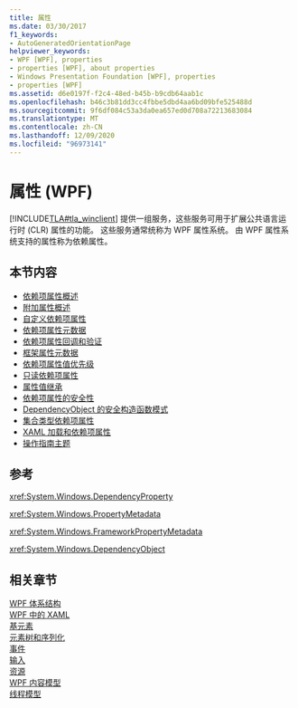 ```yaml
---
title: 属性
ms.date: 03/30/2017
f1_keywords:
- AutoGeneratedOrientationPage
helpviewer_keywords:
- WPF [WPF], properties
- properties [WPF], about properties
- Windows Presentation Foundation [WPF], properties
- properties [WPF]
ms.assetid: d6e0197f-f2c4-48ed-b45b-b9cdb64aab1c
ms.openlocfilehash: b46c3b81dd3cc4fbbe5dbd4aa6bd09bfe525488d
ms.sourcegitcommit: 9f6df084c53a3da0ea657ed0d708a72213683084
ms.translationtype: MT
ms.contentlocale: zh-CN
ms.lasthandoff: 12/09/2020
ms.locfileid: "96973141"
---
```

# <a name="properties-wpf"></a>属性 (WPF)
[!INCLUDE[TLA#tla_winclient](../../../includes/tlasharptla-winclient-md.md)] 提供一组服务，这些服务可用于扩展公共语言运行时 (CLR) 属性的功能。 这些服务通常统称为 WPF 属性系统。 由 WPF 属性系统支持的属性称为依赖属性。  
  
## <a name="in-this-section"></a>本节内容  

- [依赖项属性概述](dependency-properties-overview.md)
- [附加属性概述](attached-properties-overview.md)
- [自定义依赖项属性](custom-dependency-properties.md)
- [依赖项属性元数据](dependency-property-metadata.md)
- [依赖项属性回调和验证](dependency-property-callbacks-and-validation.md)
- [框架属性元数据](framework-property-metadata.md)
- [依赖项属性值优先级](dependency-property-value-precedence.md)
- [只读依赖项属性](read-only-dependency-properties.md)
- [属性值继承](property-value-inheritance.md)
- [依赖项属性的安全性](dependency-property-security.md)
- [DependencyObject 的安全构造函数模式](safe-constructor-patterns-for-dependencyobjects.md)
- [集合类型依赖项属性](collection-type-dependency-properties.md)
- [XAML 加载和依赖项属性](xaml-loading-and-dependency-properties.md)
- [操作指南主题](properties-how-to-topics.md)
  
## <a name="reference"></a>参考  
 <xref:System.Windows.DependencyProperty>  
  
 <xref:System.Windows.PropertyMetadata>  
  
 <xref:System.Windows.FrameworkPropertyMetadata>  
  
 <xref:System.Windows.DependencyObject>  
  
## <a name="related-sections"></a>相关章节  
 [WPF 体系结构](wpf-architecture.md)  
  [WPF 中的 XAML](xaml-in-wpf.md)  
  [基元素](base-elements.md)  
  [元素树和序列化](element-tree-and-serialization.md)  
  [事件](events-wpf.md)  
  [输入](input-wpf.md)  
  [资源](resources-wpf.md)  
  [WPF 内容模型](../controls/wpf-content-model.md)  
  [线程模型](threading-model.md)
